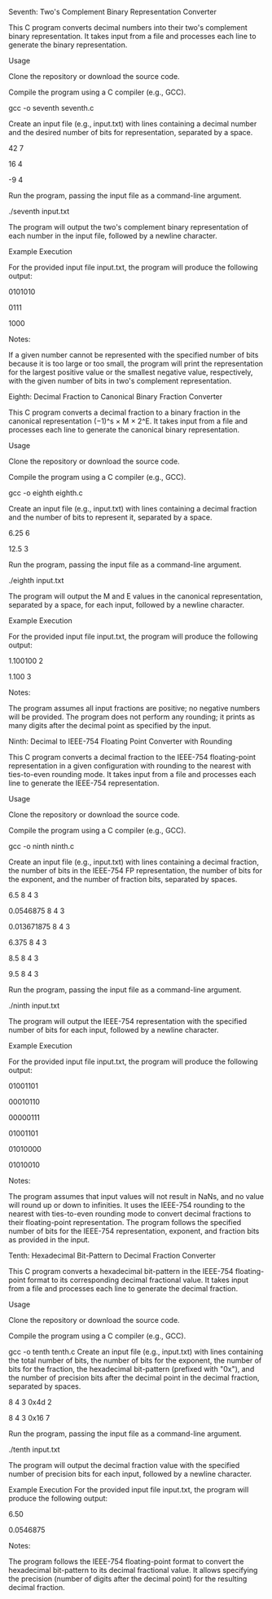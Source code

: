 Seventh: Two's Complement Binary Representation Converter

This C program converts decimal numbers into their two's complement binary representation. It takes input from a file and processes each line to generate the binary representation.

Usage

Clone the repository or download the source code.

Compile the program using a C compiler (e.g., GCC).

gcc -o seventh seventh.c

Create an input file (e.g., input.txt) with lines containing a decimal number and the desired number of bits for representation, separated by a space.

42 7

16 4

-9 4

Run the program, passing the input file as a command-line argument.

./seventh input.txt

The program will output the two's complement binary representation of each number in the input file, followed by a newline character.

Example Execution

For the provided input file input.txt, the program will produce the following output:

0101010

0111

1000

Notes:

If a given number cannot be represented with the specified number of bits because it is too large or too small, the program will print the representation for the largest positive value or the smallest negative value, respectively, with the given number of bits in two's complement representation.

Eighth: Decimal Fraction to Canonical Binary Fraction Converter

This C program converts a decimal fraction to a binary fraction in the canonical representation (−1)^s × M × 2^E. It takes input from a file and processes each line to generate the canonical binary representation.

Usage

Clone the repository or download the source code.

Compile the program using a C compiler (e.g., GCC).

gcc -o eighth eighth.c

Create an input file (e.g., input.txt) with lines containing a decimal fraction and the number of bits to represent it, separated by a space.

6.25 6

12.5 3

Run the program, passing the input file as a command-line argument.

./eighth input.txt

The program will output the M and E values in the canonical representation, separated by a space, for each input, followed by a newline character.

Example Execution

For the provided input file input.txt, the program will produce the following output:

1.100100 2

1.100 3

Notes:

The program assumes all input fractions are positive; no negative numbers will be provided.
The program does not perform any rounding; it prints as many digits after the decimal point as specified by the input.

Ninth: Decimal to IEEE-754 Floating Point Converter with Rounding

This C program converts a decimal fraction to the IEEE-754 floating-point representation in a given configuration with rounding to the nearest with ties-to-even rounding mode. It takes input from a file and processes each line to generate the IEEE-754 representation.

Usage

Clone the repository or download the source code.

Compile the program using a C compiler (e.g., GCC).

gcc -o ninth ninth.c

Create an input file (e.g., input.txt) with lines containing a decimal fraction, the number of bits in the IEEE-754 FP representation, the number of bits for the exponent, and the number of fraction bits, separated by spaces.

6.5 8 4 3

0.0546875 8 4 3

0.013671875 8 4 3

6.375 8 4 3

8.5 8 4 3

9.5 8 4 3

Run the program, passing the input file as a command-line argument.

./ninth input.txt

The program will output the IEEE-754 representation with the specified number of bits for each input, followed by a newline character.

Example Execution

For the provided input file input.txt, the program will produce the following output:

01001101

00010110

00000111

01001101

01010000

01010010

Notes:

The program assumes that input values will not result in NaNs, and no value will round up or down to infinities.
It uses the IEEE-754 rounding to the nearest with ties-to-even rounding mode to convert decimal fractions to their floating-point representation.
The program follows the specified number of bits for the IEEE-754 representation, exponent, and fraction bits as provided in the input.

Tenth: Hexadecimal Bit-Pattern to Decimal Fraction Converter

This C program converts a hexadecimal bit-pattern in the IEEE-754 floating-point format to its corresponding decimal fractional value. It takes input from a file and processes each line to generate the decimal fraction.

Usage

Clone the repository or download the source code.

Compile the program using a C compiler (e.g., GCC).

gcc -o tenth tenth.c
Create an input file (e.g., input.txt) with lines containing the total number of bits, the number of bits for the exponent, the number of bits for the fraction, the hexadecimal bit-pattern (prefixed with "0x"), and the number of precision bits after the decimal point in the decimal fraction, separated by spaces.

8 4 3 0x4d 2

8 4 3 0x16 7

Run the program, passing the input file as a command-line argument.

./tenth input.txt

The program will output the decimal fraction value with the specified number of precision bits for each input, followed by a newline character.

Example Execution
For the provided input file input.txt, the program will produce the following output:

6.50

0.0546875

Notes:

The program follows the IEEE-754 floating-point format to convert the hexadecimal bit-pattern to its decimal fractional value.
It allows specifying the precision (number of digits after the decimal point) for the resulting decimal fraction.


